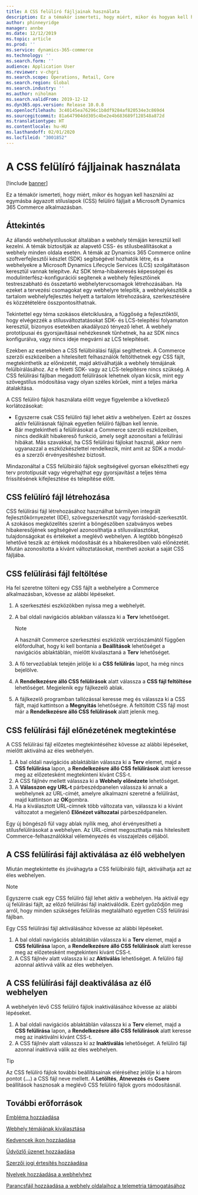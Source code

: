 ```yaml
---
title: A CSS felülíró fájljainak használata
description: Ez a témakör ismerteti, hogy miért, mikor és hogyan kell használni az egymásba ágyazott stíluslapok (CSS) felülíró fájljait a Microsoft Dynamics 365 Commerce alkalmazásban.
author: phinneyridge
manager: annbe
ms.date: 12/12/2019
ms.topic: article
ms.prod: ''
ms.service: dynamics-365-commerce
ms.technology: ''
ms.search.form: ''
audience: Application User
ms.reviewer: v-chgri
ms.search.scope: Operations, Retail, Core
ms.search.region: Global
ms.search.industry: ''
ms.author: niholman
ms.search.validFrom: 2019-12-12
ms.dyn365.ops.version: Release 10.0.8
ms.openlocfilehash: 3c40145ea76296c1b8df9284af820534e3c869d4
ms.sourcegitcommit: 81a647904dd305c4be2e4b683689f128548a872d
ms.translationtype: HT
ms.contentlocale: hu-HU
ms.lasthandoff: 02/01/2020
ms.locfileid: "3001852"
---
```

# <a name="work-with-css-override-files"></a>A CSS felülíró fájljainak használata


[!include [banner](includes/banner.md)]

Ez a témakör ismerteti, hogy miért, mikor és hogyan kell használni az egymásba ágyazott stíluslapok (CSS) felülíró fájljait a Microsoft Dynamics 365 Commerce alkalmazásban.

## <a name="overview"></a>Áttekintés

Az állandó webhelystílusokat általában a webhely témáján keresztül kell kezelni. A témák biztosítják az alapvető CSS- és stílusbeállításokat a webhely minden oldala esetén. A témák az Dynamics 365 Commerce online szoftverfejlesztői készlet (SDK) segítségével hozhatók létre, és a webhelyekre a Microsoft Dynamics Lifecycle Services (LCS) szolgáltatáson keresztül vannak telepítve. Az SDK téma-hibakeresés képességei és modulinterfész-konfigurációi segítenek a webhely fejlesztőinek testreszabható és összetartó webhelytervcsomagok létrehozásában. Ha ezeket a tervezési csomagokat egy webhelyre telepítik, a webhelykészítők a tartalom webhelyfejlesztés helyett a tartalom létrehozására, szerkesztésére és közzétételére összpontosíthatnak.

Tekintettel egy téma szokásos életciklusára, a függőség a fejlesztőktől, hogy elvégezzék a stílusváltoztatásokat SDK- és LCS-telepítési folyamaton keresztül, bizonyos esetekben akadályozó tényező lehet. A webhely prototípusai és gyorsjavításai nehézkesnek tűnhetnek, ha az SDK nincs konfigurálva, vagy nincs ideje megvárni az LCS telepítését.

Ezekben az esetekben a CSS felülbírálási fájljai segíthetnek. A Commerce szerzői eszközeiben a hitelesített felhasználók feltölthetnek egy CSS fájlt, megtekinthetik az előnézetét, majd aktiválhatják a webhely témájának felülbírálásához. Az e feletti SDK- vagy az LCS-telepítésre nincs szükség. A CSS felülírási fájlban megadott felülírások lehetnek olyan kicsik, mint egy szövegstílus módosítása vagy olyan széles körűek, mint a teljes márka átalakítása.

A CSS felülíró fájlok használata előtt vegye figyelembe a következő korlátozásokat:

- Egyszerre csak CSS felülíró fájl lehet aktív a webhelyen. Ezért az összes aktív felülírásnak fájlnak egyetlen felülíró fájlban kell lennie.
- Bár megtekintheti a felülírásokat a Commerce szerzői eszközeiben, nincs dedikált hibakereső funkció, amely segít azonosítani a felülírási hibákat. Más szavakkal, ha CSS felülírási fájlokat használ, akkor nem ugyanazzal a eszközkészlettel rendelkezik, mint amit az SDK a modul- és a szerzői érvényesítéshez biztosít.

Mindazonáltal a CSS felülbíráló fájlok segítségével gyorsan elkészítheti egy terv prototípusát vagy végrehajthat egy gyorsjavítást a teljes téma frissítésének kifejlesztése és telepítése előtt.

## <a name="create-a-css-override-file"></a>CSS felülíró fájl létrehozása

CSS felülírási fájl létrehozásához használhat bármilyen integrált fejlesztőkörnyezetet (IDE), szövegszerkesztőt vagy forráskód-szerkesztőt. A szokásos megközelítés szerint a böngészőben szabványos webes hibakeresőjének segítségével azonosíthatja a stílusválasztókat, tulajdonságokat és értékeket a meglévő webhelyen. A legtöbb böngésző lehetővé teszik az értékek módosítását és a hibakeresőben való előnézetét. Miután azonosította a kívánt változtatásokat, mentheti azokat a saját CSS fájljába.

## <a name="upload-a-css-override-file"></a>CSS felülírási fájl feltöltése

Ha fel szeretne tölteni egy CSS fájlt a webhelyére a Commerce alkalmazásban, kövesse az alábbi lépéseket.

1. A szerkesztési eszközökben nyissa meg a webhelyét.
1. A bal oldali navigációs ablakban válassza ki a **Terv** lehetőséget.

    > [!NOTE]
    > A használt Commerce szerkesztési eszközök verziószámától függően előfordulhat, hogy ki kell bontania a **Beállítások** lehetőséget a navigációs ablaktáblán, mielőtt kiválasztaná a **Terv** lehetőséget.

1. A fő tervezőablak tetején jelölje ki a **CSS felülírás** lapot, ha még nincs bejelölve.
1. A **Rendelkezésre álló CSS felülírások** alatt válassza a **CSS fájl feltöltése** lehetőséget. Megjelenik egy fájlkezelő ablak.
1. A fájlkezelő programban tallózással keresse meg és válassza ki a CSS fájlt, majd kattintson a **Megnyitás** lehetőségre. A feltöltött CSS fájl most már a **Rendelkezésre álló CSS felülírások** alatt jelenik meg.

## <a name="preview-a-css-override-file"></a>CSS felülírási fájl előnézetének megtekintése

A CSS felülírási fájl előzetes megtekintéséhez kövesse az alábbi lépéseket, mielőtt aktiválná az éles webhelyén.

1. A bal oldali navigációs ablaktáblán válassza ki a **Terv** elemet, majd a **CSS felülírása** lapon, a **Rendelkezésre álló CSS felülírások** alatt keresse meg az előzetesként megtekinteni kívánt CSS-t.
1. A CSS fájlnév mellett válassza ki a **Webhely előnézete** lehetőséget.
1. A **Válasszon egy URL-t** párbeszédpanelen válassza ki annak a webhelynek az URL-címét, amelyre alkalmazni szeretné a felülírást, majd kattintson az **OK**gombra.
1. Ha a kiválasztott URL-címnek több változata van, válassza ki a kívánt változatot a megjelenő **Előnézet változatai** párbeszédpanelen.

Egy új böngésző fül vagy ablak nyílik meg, ahol érvényesítheti a stílusfelülírásokat a webhelyen. Az URL-címet megoszthatja más hitelesített Commerce-felhasználókkal véleményezés és visszajelzés céljából.

## <a name="activate-a-css-override-file-on-your-live-site"></a>A CSS felülírási fájl aktiválása az élő webhelyen

Miután megtekintette és jóváhagyta a CSS felülbíráló fájlt, aktiválhatja azt az éles webhelyen.

> [!NOTE]
> Egyszerre csak egy CSS felülíró fájl lehet aktív a webhelyen. Ha aktivál egy új felülírási fájlt, az előző felülírási fájl inaktiválódik. Ezért győződjön meg arról, hogy minden szükséges felülírás megtalálható egyetlen CSS felülírási fájlban.

Egy CSS felülírási fájl aktiválásához kövesse az alábbi lépéseket.

1. A bal oldali navigációs ablaktáblán válassza ki a **Terv** elemet, majd a **CSS felülírása** lapon, a **Rendelkezésre álló CSS felülírások** alatt keresse meg az előzetesként megtekinteni kívánt CSS-t.
1. A CSS fájlnév alatt válassza ki az **Aktiválás** lehetőséget. A felülíró fájl azonnal aktívvá válik az éles webhelyen.

## <a name="deactivate-a-css-override-file-on-your-live-site"></a>A CSS felülírási fájl deaktiválása az élő webhelyen

A webhelyén lévő CSS felülíró fájlok inaktiválásához kövesse az alábbi lépéseket.

1. A bal oldali navigációs ablaktáblán válassza ki a **Terv** elemet, majd a **CSS felülírása** lapon, a **Rendelkezésre álló CSS felülírások** alatt keresse meg az inaktiválni kívánt CSS-t.
1. A CSS fájlnév alatt válassza ki az **Inaktiválás** lehetőséget. A felülíró fájl azonnal inaktívvá válik az éles webhelyen.

> [!TIP]
> Az CSS felülíró fájlok további beállításainak eléréséhez jelölje ki a három pontot (**...**) a CSS fájl neve mellett. A **Letöltés**, **Átnevezés** és **Csere** beállítások hasznosak a meglévő CSS felülíró fájlok gyors módosításnál.

## <a name="additional-resources"></a>További erőforrások

[Embléma hozzáadása](add-logo.md)

[Webhely témájának kiválasztása](select-site-theme.md)

[Kedvencek ikon hozzáadása](add-favicon.md)

[Üdvözlő üzenet hozzáadása](add-welcome-message.md)

[Szerzői jogi értesítés hozzáadása](add-copyright-notice.md)

[Nyelvek hozzáadása a webhelyhez](add-languages-to-site.md)

[Parancsfájl hozzáadása a webhely oldalaihoz a telemetria támogatásához](add-telemetry.md)
